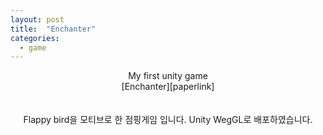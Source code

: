 ```yaml
---
layout: post
title:  "Enchanter"
categories:
  - game
---
```


<p align="center">
  My first unity game
  <br/>
  [Enchanter][paperlink]
  <br/>
  <br/>
  <br/>
  Flappy bird을 모티브로 한 점핑게임 입니다.
  Unity WegGL로 배포하였습니다. 
</p>


[paperlink]:https://bluesparrow2000.github.io/Enchanter/
